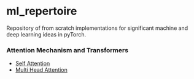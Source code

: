 # **ml_repertoire**
Repository of from scratch implementations for significant machine and deep learning ideas in pyTorch.

### **Attention Mechanism and Transformers**
- [Self Attention](https://github.com/mgaac/paper_imlementations/blob/main/MultiHeadAttention.ipynb)
- [Multi Head Attention](https://github.com/mgaac/paper_imlementations/blob/main/MultiHeadAttention.ipynb)
